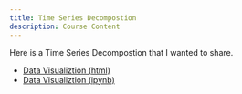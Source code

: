 ```yaml
---
title: Time Series Decompostion
description: Course Content
---
```


Here is a Time Series Decompostion that I wanted to share.
- [Data Visualiztion (html)](BasicGraphAssignment.html)
- [Data Visualiztion (ipynb)](BasicGraphAssignment.ipynb)

